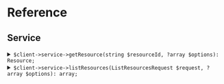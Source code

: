 # Reference
## Service
<details><summary><code>$client->service->getResource(string $resourceId, ?array $options): Resource;</code></summary>
<dl>
<dd>

#### 🔌 Usage

<dl>
<dd>

<dl>
<dd>

```php
$client->service->getResource(string $resourceId, ?array $options): Resource;
```
</dd>
</dl>
</dd>
</dl>


</dd>
</dl>
</details>

<details><summary><code>$client->service->listResources(ListResourcesRequest $request, ?array $options): array;</code></summary>
<dl>
<dd>

#### 🔌 Usage

<dl>
<dd>

<dl>
<dd>

```php
$client->service->listResources(ListResourcesRequest $request, ?array $options): array;
```
</dd>
</dl>
</dd>
</dl>


</dd>
</dl>
</details>
